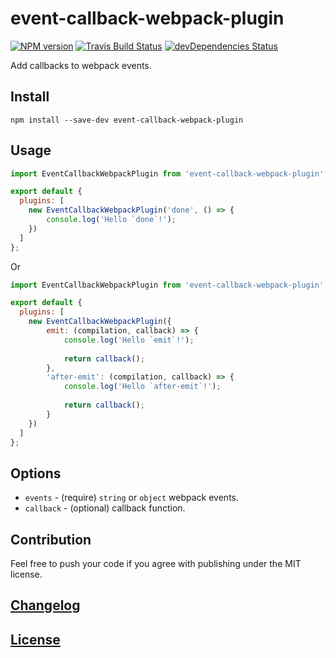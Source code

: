 # event-callback-webpack-plugin

[![NPM version](https://img.shields.io/npm/v/event-callback-webpack-plugin.svg)](https://www.npmjs.org/package/event-callback-webpack-plugin) 
[![Travis Build Status](https://img.shields.io/travis/itgalaxy/event-callback-webpack-plugin/master.svg?label=build)](https://travis-ci.org/itgalaxy/event-callback-webpack-plugin) 
[![devDependencies Status](https://david-dm.org/itgalaxy/event-callback-webpack-plugin/dev-status.svg)](https://david-dm.org/itgalaxy/event-callback-webpack-plugin?type=dev)

Add callbacks to webpack events.

## Install

```shell
npm install --save-dev event-callback-webpack-plugin
```

## Usage

```js
import EventCallbackWebpackPlugin from 'event-callback-webpack-plugin';

export default {
  plugins: [
    new EventCallbackWebpackPlugin('done', () => {
        console.log('Hello `done`!');
    })
  ]
};
```

Or

```js
import EventCallbackWebpackPlugin from 'event-callback-webpack-plugin';

export default {
  plugins: [
    new EventCallbackWebpackPlugin({
        emit: (compilation, callback) => {
            console.log('Hello `emit`!');
            
            return callback();
        },
        'after-emit': (compilation, callback) => {
            console.log('Hello `after-emit`!');
            
            return callback();
        }
    })
  ]
};
```

## Options

- `events` - (require) `string` or `object` webpack events.
- `callback` - (optional) callback function.

## Contribution

Feel free to push your code if you agree with publishing under the MIT license.

## [Changelog](CHANGELOG.md)

## [License](LICENSE)
